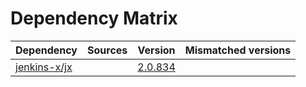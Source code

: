 # Dependency Matrix

Dependency | Sources | Version | Mismatched versions
---------- | ------- | ------- | -------------------
[jenkins-x/jx](https://github.com/jenkins-x/jx) |  | [2.0.834](https://github.com/jenkins-x/jx/releases/tag/v2.0.834) | 
